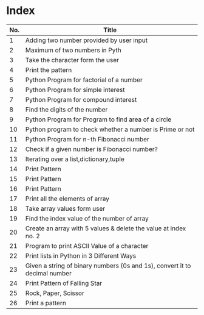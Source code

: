 # Index
|No.| Title |
|-----------|------------|
|1|Adding two number provided by user input|
|2|Maximum of two numbers in Pyth|
|3| Take the character form the user|
|4| Print the pattern|
|5| Python Program for factorial of a number|
|6|Python Program for simple interest|
|7|Python Program for compound interest|
|8|Find the digits of the number|
|9|Python Program for Program to find area of a circle
|10| Python program to check whether a number is Prime or not|
|11| Python Program for n-th Fibonacci number|
|12|Check if a given number is Fibonacci number?|
|13| Iterating over a list,dictionary,tuple|
|14|Print Pattern|
|15|Print Pattern|
|16|Print Pattern|
|17|Print all the elements of array|
|18| Take array values form user|
|19|Find the index value of the number of array|
|20|Create an array with 5 values & delete the value at index no. 2|
|21|Program to print ASCII Value of a character|
|22|Print lists in Python in 3 Different Ways|
|23|Given a string of binary numbers (0s and 1s), convert it to decimal number|
|24|Print Pattern of Falling Star|
|25|Rock, Paper, Scissor|
|26|Print a pattern|
